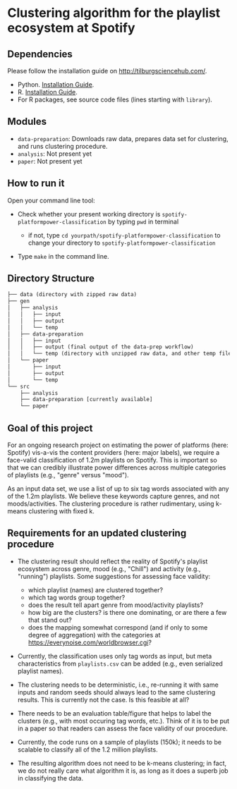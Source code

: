 # Clustering algorithm for the playlist ecosystem at Spotify

## Dependencies

Please follow the installation guide on http://tilburgsciencehub.com/.

- Python. [Installation Guide](http://tilburgsciencehub.com/setup/python/).
- R. [Installation Guide](http://tilburgsciencehub.com/setup/r/).
- For R packages, see source code files (lines starting with `library`).

## Modules

- `data-preparation`: Downloads raw data, prepares data set for clustering, and runs clustering procedure.
- `analysis`: Not present yet
- `paper`: Not present yet

## How to run it

Open your command line tool:

- Check whether your present working directory is  `spotify-platformpower-classification` by typing `pwd` in terminal

  - if not, type `cd yourpath/spotify-platformpower-classification` to change your directory to `spotify-platformpower-classification`

- Type `make` in the command line. 

## Directory Structure

```txt
├── data (directory with zipped raw data)
├── gen
│   ├── analysis
│   │   ├── input
│   │   ├── output
│   │   └── temp
│   ├── data-preparation
│   │   ├── input
│   │   ├── output (final output of the data-prep workflow)
│   │   └── temp (directory with unzipped raw data, and other temp files)
│   └── paper
│       ├── input
│       ├── output
│       └── temp
└── src
    ├── analysis
    ├── data-preparation [currently available]
    └── paper
```

## Goal of this project

For an ongoing research project on estimating the power of platforms (here:
Spotify) vis-a-vis the content providers (here: major labels), we require
a face-valid classification of 1.2m playlists on Spotify. This is important
so that we can credibly illustrate power differences across multiple categories of playlists 
(e.g., "genre" versus "mood"). 

As an input data set, we use a list of up to six tag words associated with
any of the 1.2m playlists. We believe these keywords capture genres, and not
moods/activities. The clustering procedure is rather rudimentary, using k-means 
clustering with fixed k.

## Requirements for an updated clustering procedure

- The clustering result should reflect the reality of Spotify's playlist ecosystem 
across genre, mood (e.g., "Chill") and activity (e.g., "running") playlists.
Some suggestions for assessing face validity: 
	- which playlist (names) are clustered together?
	- which tag words group together?
	- does the result tell apart genre from mood/activity playlists?
	- how big are the clusters? is there one dominating, or are there a few that stand out?
	- does the mapping somewhat correspond (and if only to some degree 
	of aggregation) with the categories at https://everynoise.com/worldbrowser.cgi?

- Currently, the classification uses only tag words as input, but meta characteristics from `playlists.csv` can be added
(e.g., even serialized playlist names).

- The clustering needs to be deterministic, i.e., re-running it with same inputs
and random seeds should always lead to the same clustering results. This is
currently not the case. Is this feasible at all?

- There needs to be an evaluation table/figure that helps to label the clusters
(e.g., with most occuring tag words, etc.). Think of it is to be put in a paper
so that readers can assess the face validity of our procedure.

- Currently, the code runs on a sample of playlists (150k); it needs to be scalable to 
classify all of the 1.2 million playlists.

- The resulting algorithm does not need to be k-means clustering; in fact, we do not
really care what algorithm it is, as long as it does a superb job in classifying the data.
 